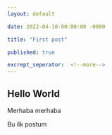 ```yaml
---
layout: default

date: 2022-04-10-00:00:00 -0000

title: "First post"

published: true

excrept_seperator:  <!--more-->
---
```


## Hello World

Merhaba merhaba 

<!--more-->


Bu ilk postum
